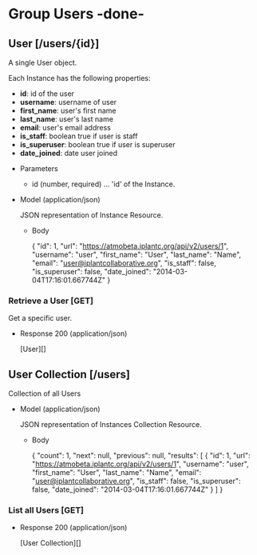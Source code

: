 # Group Users -done-

## User [/users/{id}]
A single User object.

Each Instance has the following properties:

- **id**: id of the user
- **username**: username of user
- **first_name**: user's first name
- **last_name**: user's last name
- **email**: user's email address
- **is_staff**: boolean true if user is staff
- **is_superuser**: boolean true if user is superuser
- **date_joined**: date user joined

+ Parameters
    + id (number, required) ... 'id' of the Instance.
    
+ Model (application/json)

    JSON representation of Instance Resource.

    + Body

      {
        "id": 1,
        "url": "https://atmobeta.iplantc.org/api/v2/users/1",
        "username": "user",
        "first_name": "User",
        "last_name": "Name",
        "email": "user@iplantcollaborative.org",
        "is_staff": false,
        "is_superuser": false,
        "date_joined": "2014-03-04T17:16:01.667744Z"
      }

### Retrieve a User [GET]
Get a specific user.

+ Response 200 (application/json)

    [User][]


## User Collection [/users]
Collection of all Users
    
+ Model (application/json)

    JSON representation of Instances Collection Resource.

    + Body

        {
            "count": 1,
            "next": null,
            "previous": null,
            "results": [
                {
                  "id": 1,
                  "url": "https://atmobeta.iplantc.org/api/v2/users/1",
                  "username": "user",
                  "first_name": "User",
                  "last_name": "Name",
                  "email": "user@iplantcollaborative.org",
                  "is_staff": false,
                  "is_superuser": false,
                  "date_joined": "2014-03-04T17:16:01.667744Z"
                }
            ]
        }
    
### List all Users [GET]

+ Response 200 (application/json)

    [User Collection][]
